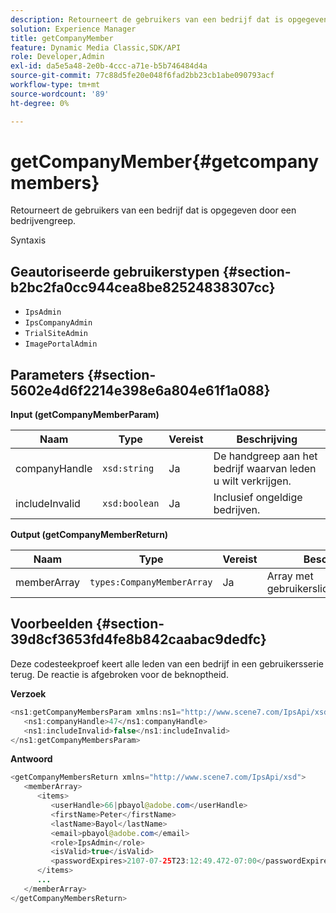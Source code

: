 ```yaml
---
description: Retourneert de gebruikers van een bedrijf dat is opgegeven door een bedrijvengreep.
solution: Experience Manager
title: getCompanyMember
feature: Dynamic Media Classic,SDK/API
role: Developer,Admin
exl-id: da5e5a48-2e0b-4ccc-a71e-b5b746484d4a
source-git-commit: 77c88d5fe20e048f6fad2bb23cb1abe090793acf
workflow-type: tm+mt
source-wordcount: '89'
ht-degree: 0%

---
```


# getCompanyMember{#getcompanymembers}

Retourneert de gebruikers van een bedrijf dat is opgegeven door een bedrijvengreep.

Syntaxis

## Geautoriseerde gebruikerstypen {#section-b2bc2fa0cc944cea8be82524838307cc}

* `IpsAdmin`
* `IpsCompanyAdmin`
* `TrialSiteAdmin`
* `ImagePortalAdmin`

## Parameters {#section-5602e4d6f2214e398e6a804e61f1a088}

**Input (getCompanyMemberParam)**

| Naam | Type | Vereist | Beschrijving |
|---|---|---|---|
| companyHandle | `xsd:string` | Ja | De handgreep aan het bedrijf waarvan leden u wilt verkrijgen. |
| includeInvalid | `xsd:boolean` | Ja | Inclusief ongeldige bedrijven. |

**Output (getCompanyMemberReturn)**

| Naam | Type | Vereist | Beschrijving |
|---|---|---|---|
| memberArray | `types:CompanyMemberArray` | Ja | Array met gebruikerslidmaatschappen. |

## Voorbeelden {#section-39d8cf3653fd4fe8b842caabac9dedfc}

Deze codesteekproef keert alle leden van een bedrijf in een gebruikersserie terug. De reactie is afgebroken voor de beknoptheid.

**Verzoek**

```java
<ns1:getCompanyMembersParam xmlns:ns1="http://www.scene7.com/IpsApi/xsd">
   <ns1:companyHandle>47</ns1:companyHandle>
   <ns1:includeInvalid>false</ns1:includeInvalid>
</ns1:getCompanyMembersParam>
```

**Antwoord**

```java
<getCompanyMembersReturn xmlns="http://www.scene7.com/IpsApi/xsd">
   <memberArray>
      <items>
         <userHandle>66|pbayol@adobe.com</userHandle>
         <firstName>Peter</firstName>
         <lastName>Bayol</lastName>
         <email>pbayol@adobe.com</email>
         <role>IpsAdmin</role>
         <isValid>true</isValid>
         <passwordExpires>2107-07-25T23:12:49.472-07:00</passwordExpires>
      </items>
      ...
   </memberArray>
</getCompanyMembersReturn>
```
